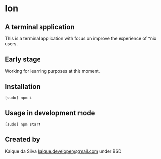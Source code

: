 # Ion

## A terminal application

This is a terminal application with focus on improve the experience of *nix users.

## Early stage

Working for learning purposes at this moment.

## Installation

	[sudo] npm i

## Usage in development mode

	[sudo] npm start

## Created by

Kaique da Silva <kaique.developer@gmail.com> under BSD
